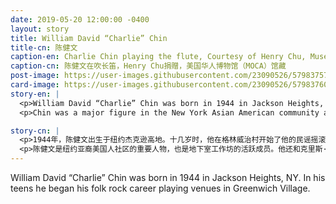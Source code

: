 ```yaml
---
date: 2019-05-20 12:00:00 -0400
layout: story
title: William David “Charlie” Chin
title-cn: 陈健文
caption-en: Charlie Chin playing the flute, Courtesy of Henry Chu, Museum of Chinese in America (MOCA) Collection
caption-cn: 陈健文在吹长笛，Henry Chu捐赠，美国华人博物馆（MOCA）馆藏
post-image: https://user-images.githubusercontent.com/23090526/57983757-76f93b80-7a23-11e9-9aa5-4bf0c64a7f22.jpg
card-image: https://user-images.githubusercontent.com/23090526/57983760-78c2ff00-7a23-11e9-995b-74b31491d6b1.jpg
story-en: |
  <p>William David “Charlie” Chin was born in 1944 in Jackson Heights, NY. In his teens he began his folk rock career playing venues in Greenwich Village. He would become guitarist for the band Cat Mother and the All Night Newsboys from 1967-1969. The band was supported by Jimi Hendricks, who produced their first album and brought them on tour. After leaving the band he would go onto play jazz with the David Arman Quintet for five years before deciding to study traditional music at the Chinese Music Ensemble of New York.</p>
  <p>Chin was a major figure in the New York Asian American community and was an active member of basement workshop. He was also in the band Yellow Pearl along with Chris Iijima, and Joanna Nobuko Miyamoto. They recorded the “A Grain of Sand: Music for the struggle by Asians in America,” which is widely recognized as the first album of Asian American Music. Chin has worked as the community education director at MOCA and currently is an artist in residence at the Chinese Historical Society of America in San Francisco.</p>

story-cn: |
  <p>1944年，陈健文出生于纽约杰克逊高地。十几岁时，他在格林威治村开始了他的民谣摇滚生涯。从1967到1969年，他成为了Cat Mother和All Night Newsboys乐队的吉他手。乐队由吉米·亨德里克斯（Jimi Hendricks）支持，吉米制作了他们的第一张专辑，并带他们去外地演出。离开乐队后，他与大卫·阿尔曼五重奏乐队（David Arman Quintet）一起演奏了五年的爵士乐，之后他决定去纽约的中国音乐合奏团学习传统音乐。</p>
  <p>陈健文是纽约亚裔美国人社区的重要人物，也是地下室工作坊的活跃成员。他还和克里斯·饭岛（Chris Iijima）、宫本信子（Joanna Nobuko Miyamoto）一起加入了黄珍珠乐队。他们录制了《一粒沙：献给在美国奋斗的亚裔的歌》（A Grain of Sand: Music for the struggle by Asians in America），这是公认的第一张亚裔美国人音乐专辑。陈健文曾担任MOCA的社区教育主任，目前他是旧金山美国华人历史学会的常驻艺术家。</p>
---
```


William David “Charlie” Chin was born in 1944 in Jackson Heights, NY. In his teens he began his folk rock career playing venues in Greenwich Village.
